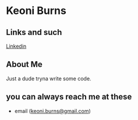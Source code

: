 <h1> 
  Keoni Burns
</h1>

## Links and such
[Linkedin](https://www.linkedin.com/in/keoniburns98)

## About Me
Just a dude tryna write some code.

## you can always reach me at these
* email (keoni.burns@gmail.com)
